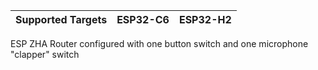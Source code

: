 | Supported Targets | ESP32-C6 | ESP32-H2 |
| ----------------- | -------- | -------- |

ESP ZHA Router configured with one button switch and one microphone "clapper" switch